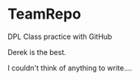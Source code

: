 # TeamRepo
DPL Class practice with GitHub

Derek is the best.

I couldn't think of anything to write....
